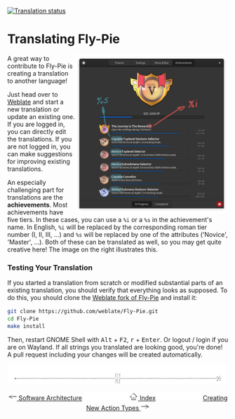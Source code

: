 [![Translation status](https://hosted.weblate.org/widgets/fly-pie/-/horizontal-auto.svg)](https://hosted.weblate.org/engage/fly-pie/)

# Translating Fly-Pie

<img align="right" width="350px" src ="pics/achievements.jpg" />

A great way to contribute to Fly-Pie is creating a translation to another language! 

Just head over to [Weblate](https://hosted.weblate.org/engage/fly-pie/) and start a new translation or update an existing one.
If you are logged in, you can directly edit the translations.
If you are not logged in, you can make suggestions for improving existing translations.

An especially challenging part for translations are the **achievements**.
Most achievements have five tiers.
In these cases, you can use a `%i` or a `%s` in the achievement's name.
In English, `%i` will be replaced by the corresponding roman tier number (I, II, III, ...) and `%s` will be replaced by one of the attributes ('Novice', 'Master', ...).
Both of these can be translated as well, so you may get quite creative here!
The image on the right illustrates this.

<p style="clear:both"></p>


### Testing Your Translation

If you started a translation from scratch or modified substantial parts of an existing translation, you should verify that everything looks as supposed.
To do this, you should clone the [Weblate fork of Fly-Pie](https://github.com/weblate/Fly-Pie/tree/weblate-fly-pie-core) and install it:

```bash
git clone https://github.com/weblate/Fly-Pie.git
cd Fly-Pie
make install
```

Then, restart GNOME Shell with <kbd>Alt</kbd> + <kbd>F2</kbd>, <kbd>r</kbd> + <kbd>Enter</kbd>.
Or logout / login if you are on Wayland.
If all strings you translated are looking good, you're done!
A pull request including your changes will be created automatically.


<p align="center"><img src ="pics/hr.svg" /></p>

<p align="center">
  <a href="software-architecture.md"><img src ="pics/left-arrow.png"/> Software Architecture</a>
  <img src="pics/nav-space.svg"/>
  <a href="../README.md#getting-started"><img src ="pics/home.png"/> Index</a>
  <img src="pics/nav-space.svg"/>
  <a href="creating-actions.md">Creating New Action Types <img src ="pics/right-arrow.png"/></a>
</p>
